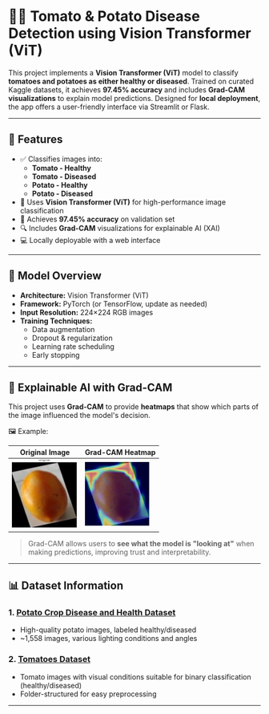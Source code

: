 # 🍅🥔 Tomato & Potato Disease Detection using Vision Transformer (ViT)

This project implements a **Vision Transformer (ViT)** model to classify **tomatoes and potatoes as either healthy or diseased**. Trained on curated Kaggle datasets, it achieves **97.45% accuracy** and includes **Grad-CAM visualizations** to explain model predictions. Designed for **local deployment**, the app offers a user-friendly interface via Streamlit or Flask.

---

## 🚀 Features

- ✅ Classifies images into:
  - **Tomato - Healthy**
  - **Tomato - Diseased**
  - **Potato - Healthy**
  - **Potato - Diseased**
- 🧠 Uses **Vision Transformer (ViT)** for high-performance image classification
- 🎯 Achieves **97.45% accuracy** on validation set
- 🔍 Includes **Grad-CAM** visualizations for explainable AI (XAI)
- 💻 Locally deployable with a web interface

---

## 🧠 Model Overview

- **Architecture:** Vision Transformer (ViT)  
- **Framework:** PyTorch (or TensorFlow, update as needed)  
- **Input Resolution:** 224×224 RGB images  
- **Training Techniques:**  
  - Data augmentation  
  - Dropout & regularization  
  - Learning rate scheduling  
  - Early stopping  

---

## 🔎 Explainable AI with Grad-CAM

This project uses **Grad-CAM** to provide **heatmaps** that show which parts of the image influenced the model's decision.

🖼️ Example:

| Original Image | Grad-CAM Heatmap |
|----------------|------------------|
| ![input](example_input.png) | ![heatmap](example_heatmap.png) |

> Grad-CAM allows users to **see what the model is "looking at"** when making predictions, improving trust and interpretability.

---

## 📊 Dataset Information

### 1. [Potato Crop Disease and Health Dataset](https://www.kaggle.com/datasets/shuvokumarbasak4004/potato-crop-disease-and-health-dataset)  
- High-quality potato images, labeled healthy/diseased  
- ~1,558 images, various lighting conditions and angles

### 2. [Tomatoes Dataset](https://www.kaggle.com/datasets/enalis/tomatoes-dataset)  
- Tomato images with visual conditions suitable for binary classification (healthy/diseased)  
- Folder-structured for easy preprocessing

---


